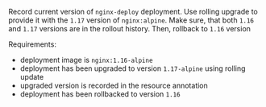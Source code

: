
Record current version of `nginx-deploy` deployment. Use rolling upgrade to provide it with the `1.17` version of `nginx:alpine`. Make sure, that both `1.16` and `1.17` versions are in the rollout history. Then, rollback to `1.16` version

Requirements:
- deployment image is `nginx:1.16-alpine`
- deployment has been upgraded to version `1.17-alpine` using rolling update
- upgraded version is recorded in the resource annotation
- deployment has been rollbacked to version `1.16`
